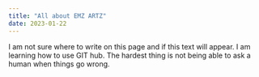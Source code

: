 ```yaml
---
title: "All about EMZ ARTZ"
date: 2023-01-22
---
```


I am not sure where to write on this page and if this text will appear. 
I am learning how to use GIT hub. 
The hardest thing is not being able to ask a human when things go wrong.
